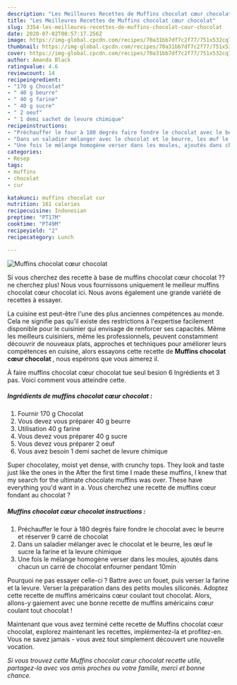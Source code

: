```yaml
---
description: "Les Meilleures Recettes de Muffins chocolat cœur chocolat"
title: "Les Meilleures Recettes de Muffins chocolat cœur chocolat"
slug: 3354-les-meilleures-recettes-de-muffins-chocolat-cour-chocolat
date: 2020-07-02T00:57:17.256Z
image: https://img-global.cpcdn.com/recipes/70a31bb7df7c2f77/751x532cq70/muffins-chocolat-coeur-chocolat-photo-principale-de-la-recette.jpg
thumbnail: https://img-global.cpcdn.com/recipes/70a31bb7df7c2f77/751x532cq70/muffins-chocolat-coeur-chocolat-photo-principale-de-la-recette.jpg
cover: https://img-global.cpcdn.com/recipes/70a31bb7df7c2f77/751x532cq70/muffins-chocolat-coeur-chocolat-photo-principale-de-la-recette.jpg
author: Amanda Black
ratingvalue: 4.6
reviewcount: 14
recipeingredient:
- "170 g Chocolat"
- " 40 g beurre"
- " 40 g farine"
- " 40 g sucre"
- " 2 oeuf"
- " 1 demi sachet de levure chimique"
recipeinstructions:
- "Préchauffer le four à 180 degrés faire fondre le chocolat avec le beurre et réserver 9 carré de chocolat"
- "Dans un saladier mélanger avec le chocolat et le beurre, les œuf le sucre la farine et la levure chimique"
- "Une fois le mélange homogène verser dans les moules, ajoutés dans chacun un carré de chocolat enfourner pendant 10min"
categories:
- Resep
tags:
- muffins
- chocolat
- cur

katakunci: muffins chocolat cur 
nutrition: 161 calories
recipecuisine: Indonesian
preptime: "PT17M"
cooktime: "PT49M"
recipeyield: "2"
recipecategory: Lunch

---
```



![Muffins chocolat cœur chocolat](https://img-global.cpcdn.com/recipes/70a31bb7df7c2f77/751x532cq70/muffins-chocolat-coeur-chocolat-photo-principale-de-la-recette.jpg)

Si vous cherchez des recette à base de muffins chocolat cœur chocolat ?? ne cherchez plus! Nous vous fournissons uniquement le meilleur muffins chocolat cœur chocolat ici. Nous avons également une grande variété de recettes à essayer.

La cuisine est peut-être l'une des plus anciennes compétences au monde. Cela ne signifie pas qu'il existe des restrictions à l'expertise facilement disponible pour le cuisinier qui envisage de renforcer ses capacités. Même les meilleurs cuisiniers, même les professionnels, peuvent constamment découvrir de nouveaux plats, approches et techniques pour améliorer leurs compétences en cuisine, alors essayons cette recette de <strong> Muffins chocolat cœur chocolat </strong>, nous espérons que vous aimerez il.

<!--inarticleads1-->

À faire muffins chocolat cœur chocolat tue seul besion 6 Ingrédients et 3 pas. Voici comment vous atteindre cette.

##### Ingrédients de muffins chocolat cœur chocolat :

1. Fournir 170 g Chocolat
1. Vous devez vous préparer  40 g beurre
1. Utilisation  40 g farine
1. Vous devez vous préparer  40 g sucre
1. Vous devez vous préparer  2 oeuf
1. Vous avez besoin  1 demi sachet de levure chimique


Super chocolatey, moist yet dense, with crunchy tops. They look and taste just like the ones in the After the first time I made these muffins, I knew that my search for the ultimate chocolate muffins was over. These have everything you&#39;d want in a. Vous cherchez une recette de muffins cœur fondant au chocolat ? 

<!--inarticleads2-->

##### Muffins chocolat cœur chocolat instructions :

1. Préchauffer le four à 180 degrés faire fondre le chocolat avec le beurre et réserver 9 carré de chocolat
1. Dans un saladier mélanger avec le chocolat et le beurre, les œuf le sucre la farine et la levure chimique
1. Une fois le mélange homogène verser dans les moules, ajoutés dans chacun un carré de chocolat enfourner pendant 10min


Pourquoi ne pas essayer celle-ci ? Battre avec un fouet, puis verser la farine et la levure. Verser la préparation dans des petits moules siliconés. Adoptez cette recette de muffins américains cœur coulant tout chocolat. Alors, allons-y gaiement avec une bonne recette de muffins américains cœur coulant tout chocolat ! 

<!--inarticleads1-->

<p>
Maintenant que vous avez terminé cette recette de Muffins chocolat cœur chocolat, explorez maintenant les recettes, implémentez-la et profitez-en. Vous ne savez jamais - vous avez tout simplement découvert une nouvelle vocation.
</p>

<p>
<i>Si vous trouvez cette Muffins chocolat cœur chocolat recette utile, partagez-la avec vos amis proches ou votre famille, merci et bonne chance.</i>
</p>
